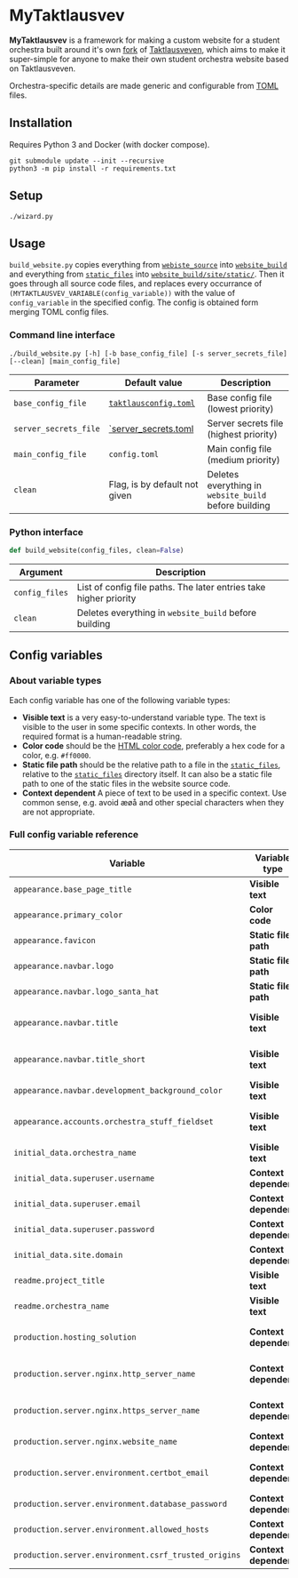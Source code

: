 # MyTaktlausvev

**MyTaktlausvev** is a framework for making a custom website for a student orchestra built around it's own [fork](./website_source) of [Taktlausveven](https://gitlab.com/taktlause/taktlausveven/), which aims to make it super-simple for anyone to make their own student orchestra website based on Taktlausveven.

Orchestra-specific details are made generic and configurable from [TOML](https://toml.io/en/) files.

## Installation

Requires Python 3 and Docker (with docker compose).

```
git submodule update --init --recursive
python3 -m pip install -r requirements.txt
```

## Setup

```
./wizard.py
```

## Usage

`build_website.py` copies everything from [`webiste_source`](website_source/) into [`website_build`](website_build/) and everything from [`static_files`](static_files/) into [`website_build/site/static/`](website_build/site/static/). Then it goes through all source code files, and replaces every occurrance of `(MYTAKTLAUSVEV_VARIABLE(config_variable))` with the value of `config_variable` in the specified config. The config is obtained form merging TOML config files.

### Command line interface

```
./build_website.py [-h] [-b base_config_file] [-s server_secrets_file] [--clean] [main_config_file]
```

| Parameter             | Default value                                | Description                                           |
| --------------------- | -------------------------------------------- | ----------------------------------------------------- |
| `base_config_file`    | [`taktlausconfig.toml`](taktlausconfig.toml) | Base config file (lowest priority)                    |
| `server_secrets_file` | [`server_secrets.toml](server_secrets.toml)  | Server secrets file (highest priority)                |
| `main_config_file`    | `config.toml`                                | Main config file (medium priority)                    |
| `clean`               | Flag, is by default not given                | Deletes everything in `website_build` before building |

### Python interface

```py
def build_website(config_files, clean=False)
```

| Argument       | Description                                                       |
| -------------- | ----------------------------------------------------------------- |
| `config_files` | List of config file paths. The later entries take higher priority |
| `clean`        | Deletes everything in `website_build` before building             |


## Config variables

### About variable types

Each config variable has one of the following variable types:

- **Visible text** is a very easy-to-understand variable type. The text is visible to the user in some specific contexts. In other words, the required format is a human-readable string.
- **Color code** should be the [HTML color code](https://html-color.codes/), preferably a hex code for a color, e.g. `#ff0000`.
- **Static file path** should be the relative path to a file in the [`static_files`](static_files/), relative to the [`static_files`](static_files/) directory itself. It can also be a static file path to one of the static files in the website source code.
- **Context dependent** A piece of text to be used in a specific context. Use common sense, e.g. avoid æøå and other special characters when they are not appropriate.

### Full config variable reference

| Variable                                             | Variable type         | Description                                                                     |
| ---------------------------------------------------- | --------------------- | ------------------------------------------------------------------------------- |
| `appearance.base_page_title`                         | **Visible text**      | Base for page title shown in browser tab.                                       |
| `appearance.primary_color`                           | **Color code**        | Primary color on entire site.                                                   |
| `appearance.favicon`                                 | **Static file path**  | Favicon shown in browser tab.                                                   |
| `appearance.navbar.logo`                             | **Static file path**  | Logo shown in navbar.                                                           |
| `appearance.navbar.logo_santa_hat`                   | **Static file path**  | Logo shown in navbar in December.                                               |
| `appearance.navbar.title`                            | **Visible text**      | Full title shown in navbar (recommended maximum 32 characters)                  |
| `appearance.navbar.title_short`                      | **Visible text**      | Short version of title shown in navbar (recommended maximum 16 characters).     |
| `appearance.navbar.development_background_color`     | **Visible text**      | Background color of navbar when `PRODUCTION` is `0`.                            |
| `appearance.accounts.orchestra_stuff_fieldset`       | **Visible text**      | Description of fieldset for orchestra related stuff when editing an account.    |
| `initial_data.orchestra_name`                        | **Visible text**      | Name of student orchestra used in initial data generation.                      |
| `initial_data.superuser.username`                    | **Context dependent** | Username for superuser.                                                         |
| `initial_data.superuser.email`                       | **Context dependent** | Email for superuser.                                                            |
| `initial_data.superuser.password`                    | **Context dependent** | Password for superuser.                                                         |
| `initial_data.site.domain`                           | **Context dependent** | Domain for site.                                                                |
| `readme.project_title`                               | **Visible text**      | Project title used in `README.md`.                                              |
| `readme.orchestra_name`                              | **Visible text**      | Name of student orchestra used in `README.md`.                                  |
| `production.hosting_solution`                        | **Context dependent** | The production hosting solution to use. Must be either `"azure"` or `"server"`. |
| `production.server.nginx.http_server_name`           | **Context dependent** | Space separated list of domains for the NGINX HTTP server                       |
| `production.server.nginx.https_server_name`          | **Context dependent** | Space separated list of domains for the NGINX HTTPS server                      |
| `production.server.nginx.website_name`               | **Context dependent** | Name of the website used by Certbot                                             |
| `production.server.environment.certbot_email`        | **Context dependent** | Email used by Certbot to send notification about security issues.               |
| `production.server.environment.database_password`    | **Context dependent** | Database password.                                                              |
| `production.server.environment.allowed_hosts`        | **Context dependent** | Value of Django `settings.ALLOWED_HOSTS`.                                       |
| `production.server.environment.csrf_trusted_origins` | **Context dependent** | Value of Django `settings.CSRF_TRUSTED_ORIGINS`.                                |
